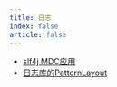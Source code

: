 ```yaml
---
title: 日志
index: false
article: false
---
```

- [slf4j MDC应用](slf4j%20MDC应用.md)
- [日志库的PatternLayout](日志库的PatternLayout.md)